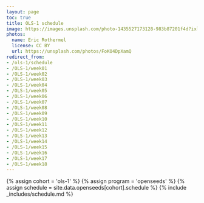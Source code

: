 ```yaml
---
layout: page
toc: true
title: OLS-1 schedule
image: https://images.unsplash.com/photo-1435527173128-983b87201f4d?ixlib=rb-1.2.1&ixid=eyJhcHBfaWQiOjEyMDd9&auto=format&fit=crop&w=1047&q=80
photos:
  name: Eric Rothermel
  license: CC BY
  url: https://unsplash.com/photos/FoKO4DpXamQ
redirect_from: 
- /ols-1/schedule
- /OLS-1/week01
- /OLS-1/week02
- /OLS-1/week03
- /OLS-1/week04
- /OLS-1/week05
- /OLS-1/week06
- /OLS-1/week07
- /OLS-1/week08
- /OLS-1/week09
- /OLS-1/week10
- /OLS-1/week11
- /OLS-1/week12
- /OLS-1/week13
- /OLS-1/week14
- /OLS-1/week15
- /OLS-1/week16
- /OLS-1/week17
- /OLS-1/week18
---
```


{% assign cohort = 'ols-1' %}
{% assign program = 'openseeds' %}
{% assign schedule = site.data.openseeds[cohort].schedule %}
{% include _includes/schedule.md %}